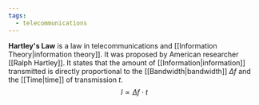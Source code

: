```yaml
---
tags:
  - telecommunications
---
```

**Hartley's Law** is a law in telecommunications and [[Information Theory|information theory]]. It was proposed by American researcher [[Ralph Hartley]].  It states that the amount of [[Information|information]] transmitted is directly proportional to the [[Bandwidth|bandwidth]] $\Delta f$ and the [[Time|time]] of transmission $t$. 
$$
I\propto \Delta f\cdot t
$$
